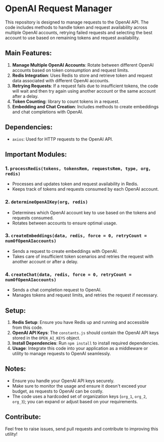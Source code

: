 # OpenAI Request Manager

This repository is designed to manage requests to the OpenAI API. The code includes methods to handle token and request availability across multiple OpenAI accounts, retrying failed requests and selecting the best account to use based on remaining tokens and request availability. 

## Main Features:

1. **Manage Multiple OpenAI Accounts**: Rotate between different OpenAI accounts based on token consumption and request limits.
2. **Redis Integration**: Uses Redis to store and retrieve token and request data associated with different OpenAI accounts.
3. **Retrying Requests**: If a request fails due to insufficient tokens, the code will wait and then try again using another account or the same account after a delay.
4. **Token Counting**: library to count tokens in a request.
5. **Embedding and Chat Creation**: Includes methods to create embeddings and chat completions with OpenAI.

## Dependencies:

- `axios`: Used for HTTP requests to the OpenAI API.


## Important Modules:

### 1. `processRedis(tokens, tokensRem, requestsRem, type, org, redis)`

- Processes and updates token and request availability in Redis.
- Keeps track of tokens and requests consumed by each OpenAI account.

### 2. `determineOpenAIKey(org, redis)`

- Determines which OpenAI account key to use based on the tokens and requests consumed.
- Rotates between accounts to ensure optimal usage.

### 3. `createEmbeddings(data, redis, force = 0, retryCount = numOfOpenAIaccounts)`

- Sends a request to create embeddings with OpenAI.
- Takes care of insufficient token scenarios and retries the request with another account or after a delay.

### 4. `createChat(data, redis, force = 0, retryCount = numOfOpenAIaccounts)`

- Sends a chat completion request to OpenAI.
- Manages tokens and request limits, and retries the request if necessary.

## Setup:

1. **Redis Setup**: Ensure you have Redis up and running and accessible from this code.
2. **OpenAI API Keys**: The `constants.js` should contain the OpenAI API keys stored in the `OPEN_AI_KEYS` object.
3. **Install Dependencies**: Run `npm install` to install required dependencies.
4. **Usage**: Integrate this code into your application as a middleware or utility to manage requests to OpenAI seamlessly.

## Notes:

- Ensure you handle your OpenAI API keys securely.
- Make sure to monitor the usage and ensure it doesn't exceed your budget, as requests to OpenAI can be costly.
- The code uses a hardcoded set of organization keys (`org_1`, `org_2`, `org_3`); you can expand or adjust based on your requirements.

## Contribute:

Feel free to raise issues, send pull requests and contribute to improving this utility!
